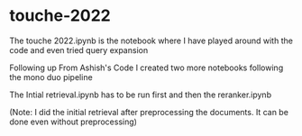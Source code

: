 # touche-2022
The touche 2022.ipynb is the notebook where I have played around with the code and even tried query expansion

Following up From Ashish's Code I created two more notebooks following the mono duo pipeline

The Intial retrieval.ipynb has to be run first and then the reranker.ipynb


(Note: I did the initial retrieval after preprocessing the documents. It can be done even without preprocessing)
